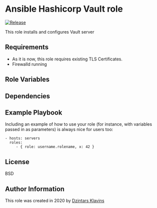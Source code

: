 # Ansible Hashicorp Vault role

[![Release][image-release]][link-release]

This role installs and configures Vault server

## Requirements

- As it is now, this role requires existing TLS Certificates.
- Firewalld running

## Role Variables


## Dependencies


## Example Playbook

Including an example of how to use your role (for instance, with variables passed in as parameters) is always nice for users too:

    - hosts: servers
      roles:
         - { role: username.rolename, x: 42 }

## License

BSD

## Author Information

This role was created in 2020 by [Dzintars Klavins](https://dzintars.github.io)

[image-release]: https://img.shields.io/github/tag/dzintars/ansible-role-vault.svg
[link-release]: https://github.com/dzintars/ansible-role-vault/releases
